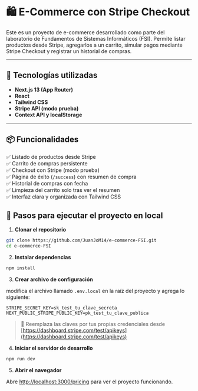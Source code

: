 # 🛍️ E-Commerce con Stripe Checkout

Este es un proyecto de e-commerce desarrollado como parte del laboratorio de Fundamentos de Sistemas Informáticos (FSI). Permite listar productos desde Stripe, agregarlos a un carrito, simular pagos mediante Stripe Checkout y registrar un historial de compras.

---

## 🚀 Tecnologías utilizadas

- **Next.js 13 (App Router)**
- **React**
- **Tailwind CSS**
- **Stripe API (modo prueba)**
- **Context API y localStorage**

---

## 📦 Funcionalidades

✅ Listado de productos desde Stripe  
✅ Carrito de compras persistente  
✅ Checkout con Stripe (modo prueba)  
✅ Página de éxito (`/success`) con resumen de compra  
✅ Historial de compras con fecha  
✅ Limpieza del carrito solo tras ver el resumen  
✅ Interfaz clara y organizada con Tailwind CSS  



## 🚀 Pasos para ejecutar el proyecto en local

1. **Clonar el repositorio**

```bash
git clone https://github.com/JuanJoM14/e-commerce-FSI.git
cd e-commerce-FSI
```

2. **Instalar dependencias**

```bash
npm install
```

3. **Crear archivo de configuración**

modifica el archivo llamado `.env.local` en la raíz del proyecto y agrega lo siguiente:

```env
STRIPE_SECRET_KEY=sk_test_tu_clave_secreta
NEXT_PUBLIC_STRIPE_PUBLIC_KEY=pk_test_tu_clave_publica
```

> 🔐 Reemplaza las claves por tus propias credenciales desde [https://dashboard.stripe.com/test/apikeys](https://dashboard.stripe.com/test/apikeys)

4. **Iniciar el servidor de desarrollo**

```bash
npm run dev
```

5. **Abrir el navegador**

Abre [http://localhost:3000/pricing](http://localhost:3000/pricing) para ver el proyecto funcionando.
